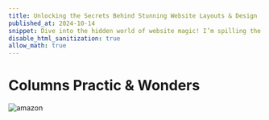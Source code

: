 ```yaml
---
title: Unlocking the Secrets Behind Stunning Website Layouts & Design
published_at: 2024-10-14
snippet: Dive into the hidden world of website magic! I’m spilling the beans on what makes a website truly captivating. Join me as I uncover the secrets of layout and design, and see how the pros turn pixels into pure visual bliss!
disable_html_sanitization: true
allow_math: true
--- 
```


# Columns Practic & Wonders
![amazon](AmazonPRAC.png)